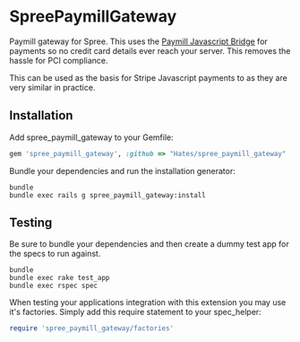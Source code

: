 # SpreePaymillGateway

Paymill gateway for Spree. This uses the [Paymill Javascript Bridge](https://www.paymill.com/en-gb/documentation-3/reference/paymill-bridge/) 
for payments so no credit card details ever reach your server. This removes the hassle for PCI compliance.

This can be used as the basis for Stripe Javascript payments to as they are very similar in practice.

## Installation

Add spree_paymill_gateway to your Gemfile:

```ruby
gem 'spree_paymill_gateway', :github => "Hates/spree_paymill_gateway"
```

Bundle your dependencies and run the installation generator:

```shell
bundle
bundle exec rails g spree_paymill_gateway:install
```

## Testing

Be sure to bundle your dependencies and then create a dummy test app for the specs to run against.

```shell
bundle
bundle exec rake test_app
bundle exec rspec spec
```

When testing your applications integration with this extension you may use it's factories.
Simply add this require statement to your spec_helper:

```ruby
require 'spree_paymill_gateway/factories'
```
